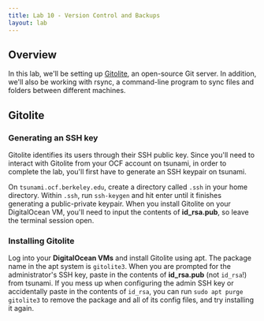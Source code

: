 ```yaml
---
title: Lab 10 - Version Control and Backups
layout: lab
---
```


## Overview

In this lab, we'll be setting up [Gitolite](http://gitolite.com/gitolite/index.html), an open-source Git server. In addition, we'll also be
working with rsync, a command-line program to sync files and folders between different machines.

## Gitolite

### Generating an SSH key

Gitolite identifies its users through their SSH public key. Since you'll need to interact with Gitolite from your OCF account on tsunami, in
order to complete the lab, you'll first have to generate an SSH keypair on tsunami.

On `tsunami.ocf.berkeley.edu`, create a directory called `.ssh` in your home directory. Within `.ssh`, run `ssh-keygen` and hit enter until
it finishes generating a public-private keypair. When you install Gitolite on your DigitalOcean VM, you'll need to input the contents of
**id_rsa.pub**, so leave the terminal session open.

### Installing Gitolite

Log into your **DigitalOcean VMs** and install Gitolite using apt. The package name in the apt system is `gitolite3`.
When you are prompted for the administrator's SSH key, paste in the contents of **id_rsa.pub** (not `id_rsa`!) from tsunami.
If you mess up when configuring the admin SSH key or accidentally paste in the contents of `id_rsa`, you can run `sudo apt purge gitolite3`
to remove the package and all of its config files, and try installing it again.

